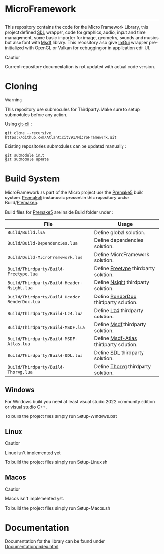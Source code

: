 # MicroFramework
---
This repository contains the code for the Micro Framework Library, this project defined [SDL](https://www.libsdl.org/) wrapper, code for graphics, audio, input and time management, 
some basic importer for image, geometry, sounds and musics but also font with [Msdf](https://github.com/Chlumsky/msdfgen) library. This repository also give [ImGui](https://github.com/ocornut/imgui) wrapper pre-initialized with OpenGL or Vulkan 
for debugging or in application edit UI.

> [!CAUTION]
> Current repository documentation is not updated with actual code version.

# Cloning
> [!WARNING]
> This repository use submodules for Thirdparty. Make sure to setup submodules before any action. 

Using [git-cli](https://git-scm.com/) :

```
git clone --recursive https://github.com/Atlanticity91/MicroFramework.git
```

Existing repositories submodules can be updated manually :

```
git submodule init
git submodule update
```

# Build System
MicroFramework as part of the Micro project use the [Premake5](https://github.com/premake/premake-core) build system. [Premake5](https://github.com/premake/premake-core) instance is present in this repository under Build/[Premake5](https://github.com/premake/premake-core).

Build files for [Premake5](https://github.com/premake/premake-core) are inside Build folder under :

| File 									  	 	| Usage 								 					     					   |
| --------------------------------------------- | ------------------------------------------------------------------------------------ |
| `Build/Build.lua` 					  	 	| Define global solution. 		 					     					   		   |
| `Build/Build-Dependencies.lua` 		  	 	| Define dependencies solution.  	 					 						   	   |
| `Build/Build-MicroFramework.lua` 			 	| Define MicroFramework solution. 							 				   		   |
| `Build/Thirdparty/Build-Freetype.lua` 	 	| Define [Freetype](https://freetype.org/) thirdparty solution. 				 	   |
| `Build/Thirdparty/Build-Header-Nsight.lua` 	| Define [Nsight](https://developer.nvidia.com/nsight-systems) thirdparty solution.	   |
| `Build/Thirdparty/Build-Header-RenderDoc.lua` | Define [RenderDoc](https://renderdoc.org/) thirdparty solution. 					   |
| `Build/Thirdparty/Build-Lz4.lua`   			| Define [Lz4](https://github.com/lz4/lz4) thirdparty solution. 					   |
| `Build/Thirdparty/Build-MSDF.lua`  	 		| Define [Msdf](https://github.com/Chlumsky/msdfgen) thirdparty solution. 			   |
| `Build/Thirdparty/Build-MSDF-Atlas.lua`  		| Define [Msdf-Atlas](https://github.com/Chlumsky/msdf-atlas-gen) thirdparty solution. |
| `Build/Thirdparty/Build-SDL.lua`  	 		| Define [SDL](https://www.libsdl.org/) thirdparty solution. 						   |
| `Build/Thirdparty/Build-Thorvg.lua`  	 		| Define [Thorvg](https://www.thorvg.org/) thirdparty solution. 					   |

## Windows
For Windows build you need at least visual studio 2022 community edition or visual studio C++.

To build the project files simply run Setup-Windows.bat

## Linux
> [!CAUTION]
> Linux isn't implemented yet.

To build the project files simply run Setup-Linux.sh

## Macos
> [!CAUTION]
> Macos isn't implemented yet.

To build the project files simply run Setup-Macos.sh

# Documentation
Documentation for the library can be found under [Documentation/index.html](https://atlanticity91.github.io/MicroFramework/)
